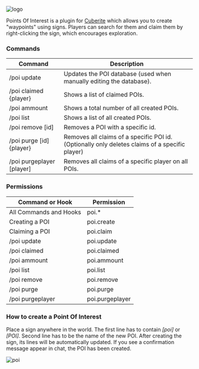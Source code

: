 ![logo](http://i.imgur.com/q574Wb8.png)

Points Of Interest is a plugin for [Cuberite](cuberite.org) which allows you to create "waypoints" using signs. Players can search for them and claim them by right-clicking the sign, which encourages exploration.

### Commands
| Command | Description | 
| ------- | ----------- | 
|/poi update | Updates the POI database (used when manually editing the database).| 
|/poi claimed {player} | Shows a list of claimed POIs.| 
|/poi ammount | Shows a total number of all created POIs.| 
|/poi list | Shows a list of all created POIs.| 
|/poi remove [id] | Removes a POI with a specific id.| 
|/poi purge [id] {player} | Removes all claims of a specific POI id. (Optionally only deletes claims of a specific player)| 
|/poi purgeplayer [player] | Removes all claims of a specific player on all POIs.| 

### Permissions
| Command or Hook | Permission | 
| ------- | ----------- | 
|All Commands and Hooks  | poi.*| 
|Creating a POI | poi.create| 
|Claiming a POI | poi.claim| 
|/poi update | poi.update| 
|/poi claimed | poi.claimed| 
|/poi ammount | poi.ammount| 
|/poi list | poi.list| 
|/poi remove | poi.remove| 
|/poi purge | poi.purge| 
|/poi purgeplayer | poi.purgeplayer| 

### How to create a Point Of Interest
Place a sign anywhere in the world. The first line has to contain *[poi]* or *[POI]*. Second line has to be the name of the new POI. After creating the sign, its lines will be automatically updated. If you see a confirmation message appear in chat, the POI has been created.

![poi](http://i.imgur.com/6DacNin.jpg)

